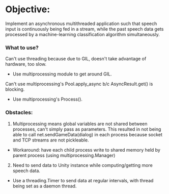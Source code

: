 # Objective:
Implement an asynchronous multithreaded application such that speech input is continuously being fed in a stream, while the past speech data gets processed by a machine-learning classification algorithm simultaneously.

### What to use?
Can't use threading because due to GIL, doesn't take advantage of hardware, too slow.
* Use multiprocessing module to get around GIL.

Can't use multiprocessing's Pool.apply_async b/c AsyncResult.get() is blocking.
* Use multiprocessing's Process().

### Obstacles:
1. Multiprocessing means global variables are not shared between processes, can't simply pass as parameters. This resulted in not being able to call net.sendGameData(dialog) in each process because socket and TCP streams are not pickleable.
* Workaround: have each child process write to shared memory held by parent process (using multiprocessing.Manager)

2. Need to send data to Unity instance while computing/getting more speech data.
* Use a threading.Timer to send data at regular intervals, with thread being set as a daemon thread.
